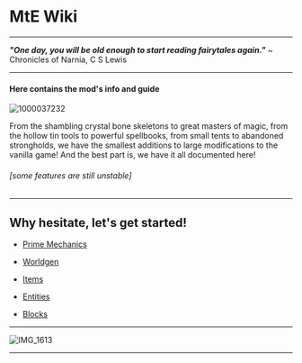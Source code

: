 # MtE Wiki

---

***"One day, you will be old enough to start reading fairytales again."***
~ Chronicles of Narnia, C S Lewis

---

#### Here contains the mod's info and guide

![1000037232](https://github.com/1D10T1C-STUD10S/more-to-explore/assets/112738649/ce00c93f-8a34-4961-a7d0-1d7ad384cd1f)


From the shambling crystal bone skeletons to great masters of magic, from the hollow tin tools to powerful spellbooks, from small tents to abandoned strongholds, we have the smallest additions to large modifications to the vanilla game! And the best part is, we have it all documented here!

###### [some features are still unstable]

---

## Why hesitate, let's get started!

- [Prime Mechanics](https://1d10t1c-stud10s.github.io/more-to-explore/prime-mechanics.html)

- [Worldgen](https://1d10t1c-stud10s.github.io/more-to-explore/worldgen.html)

- [Items](https://1d10t1c-stud10s.github.io/more-to-explore/items.html)

- [Entities](https://1d10t1c-stud10s.github.io/more-to-explore/entities.html) 

- [Blocks](https://www.example.com)


---

![IMG_1613](https://github.com/1D10T1C-STUD10S/more-to-explore/assets/112738649/2e74d018-f277-49f3-9518-d1f7f19bc4de)

---
